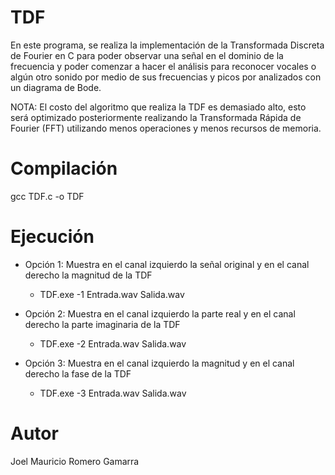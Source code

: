 # TDF

En este programa, se realiza la implementación de la Transformada Discreta de Fourier en C para poder observar una señal en el dominio de la frecuencia y poder comenzar a hacer el análisis para reconocer vocales o algún otro sonido por medio de sus frecuencias y picos por analizados con un diagrama de Bode.

NOTA: El costo del algoritmo que realiza la TDF es demasiado alto, esto será optimizado posteriormente realizando la Transformada Rápida de Fourier (FFT) utilizando menos operaciones y menos recursos de memoria.

# Compilación

gcc TDF.c -o TDF

# Ejecución

- Opción 1: Muestra en el canal izquierdo la señal original y en el canal derecho la magnitud de la TDF
  - TDF.exe -1 Entrada.wav Salida.wav

- Opción 2: Muestra en el canal izquierdo la parte real y en el canal derecho la parte imaginaria de la TDF
  - TDF.exe -2 Entrada.wav Salida.wav

- Opción 3: Muestra en el canal izquierdo la magnitud y en el canal derecho la fase de la TDF
  - TDF.exe -3 Entrada.wav Salida.wav

# Autor

Joel Mauricio Romero Gamarra

